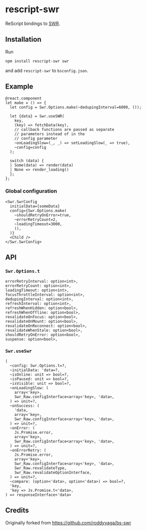 # rescript-swr
ReScript bindings to [SWR](https://github.com/vercel/swr).

## Installation
Run
```
npm install rescript-swr swr
```
and add `rescript-swr` to `bsconfig.json`.

## Example
```rescript
@react.component
let make = () => {
  let config = Swr.Options.make(~dedupingInterval=6000, ());

  let {data} = Swr.useSWR(
    key,
    (key) => fetchData(key),
    // callback functions are passed as separate
    // parameters instead of in the
    // config parameter
    ~onLoadingSlow=(_, _) => setLoadingSlow(_ => true),
    ~config=config
  );

  switch (data) {
  | Some(data) => render(data)
  | None => render_loading()
  };
};
```
### Global configuration
```rescript
<Swr.SwrConfig
  initialData={someData}
  config={Swr.Options.make(
    ~shouldRetryOnError=true,
    ~errorRetryCount=2,
    ~loadingTimeout=3000,
    (),
  )}
  <Child />
</Swr.SwrConfig>
```

## API
### `Swr.Options.t`
```rescript
errorRetryInterval: option<int>,
errorRetryCount: option<int>,
loadingTimeout: option<int>,
focusThrottleInterval: option<int>,
dedupingInterval: option<int>,
refreshInterval: option<int>,
refreshWhenHidden: option<bool>,
refreshWhenOffline: option<bool>,
revalidateOnFocus: option<bool>,
revalidateOnMount: option<bool>,
revalidateOnReconnect: option<bool>,
revalidateWhenStale: option<bool>,
shouldRetryOnError: option<bool>,
suspense: option<bool>,
```

### `Swr.useSwr`
```rescript
(
  ~config: Swr.Options.t=?,
  ~initialData: 'data=?,
  ~isOnline: unit => bool=?,
  ~isPaused: unit => bool=?,
  ~isVisible: unit => bool=?,
  ~onLoadingSlow: (
    array<'key>,
    Swr_Raw.configInterface<array<'key>, 'data>,
  ) => unit=?,
  ~onSuccess: (
    'data,
    array<'key>,
    Swr_Raw.configInterface<array<'key>, 'data>,
  ) => unit=?,
  ~onError: (
    Js.Promise.error,
    array<'key>,
    Swr_Raw.configInterface<array<'key>, 'data>,
  ) => unit=?,
  ~onErrorRetry: (
    Js.Promise.error,
    array<'key>,
    Swr_Raw.configInterface<array<'key>, 'data>,
    Swr_Raw.revalidateType,
    Swr_Raw.revalidateOptionInterface,
  ) => unit=?,
  ~compare: (option<'data>, option<'data>) => bool=?,
  'key,
  'key => Js.Promise.t<'data>,
) => responseInterface<'data>

```

## Credits
Originally forked from https://github.com/roddyyaga/bs-swr
